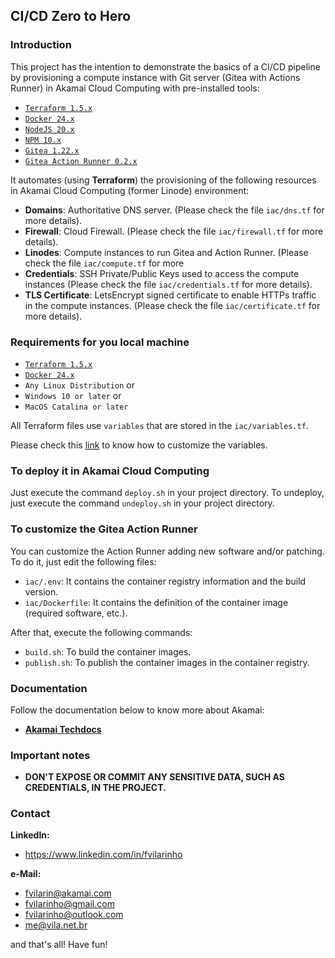 ## CI/CD Zero to Hero

### Introduction
This project has the intention to demonstrate the basics of a CI/CD pipeline by provisioning a compute instance with 
Git server (Gitea with Actions Runner) in Akamai Cloud Computing with pre-installed tools:

- [`Terraform 1.5.x`](https://terraform.io)
- [`Docker 24.x`](https://www.docker.com)
- [`NodeJS 20.x`](https://nodejs.org)
- [`NPM 10.x`](https://www.npmjs.com)
- [`Gitea 1.22.x`](https://gitea.com)
- [`Gitea Action Runner 0.2.x`](https://docs.gitea.com/usage/actions/act-runner)

It automates (using **Terraform**) the provisioning of the following resources in Akamai Cloud Computing (former Linode) 
environment:
- **Domains**: Authoritative DNS server. (Please check the file `iac/dns.tf` for more details).
- **Firewall**: Cloud Firewall. (Please check the file `iac/firewall.tf` for more details).
- **Linodes**: Compute instances to run Gitea and Action Runner. (Please check the file `iac/compute.tf` for more 
- **Credentials**: SSH Private/Public Keys used to access the compute instances (Please check the file 
`iac/credentials.tf` for more details).
- **TLS Certificate**: LetsEncrypt signed certificate to enable HTTPs traffic in the compute instances. (Please check 
the file `iac/certificate.tf` for more details).

### Requirements for you local machine
- [`Terraform 1.5.x`](https://terraform.io)
- [`Docker 24.x`](https://www.docker.com)
- `Any Linux Distribution` or
- `Windows 10 or later` or
- `MacOS Catalina or later`

All Terraform files use `variables` that are stored in the `iac/variables.tf`.

Please check this [link](https://developer.hashicorp.com/terraform/tutorials/configuration-language/variables) to know how to customize the variables.

### To deploy it in Akamai Cloud Computing

Just execute the command `deploy.sh` in your project directory. To undeploy, just execute the command `undeploy.sh` in 
your project directory.

### To customize the Gitea Action Runner

You can customize the Action Runner adding new software and/or patching. To do it, just edit the following files:

- `iac/.env`: It contains the container registry information and the build version.
- `iac/Dockerfile`: It contains the definition of the container image (required software, etc.). 

After that, execute the following commands:

- `build.sh`: To build the container images.
- `publish.sh`: To publish the container images in the container registry.

### Documentation

Follow the documentation below to know more about Akamai:
- [**Akamai Techdocs**](https://techdocs.akamai.com)

### Important notes
- **DON'T EXPOSE OR COMMIT ANY SENSITIVE DATA, SUCH AS CREDENTIALS, IN THE PROJECT.**

### Contact
**LinkedIn:**
- https://www.linkedin.com/in/fvilarinho

**e-Mail:**
- fvilarin@akamai.com
- fvilarinho@gmail.com
- fvilarinho@outlook.com
- me@vila.net.br

and that's all! Have fun!